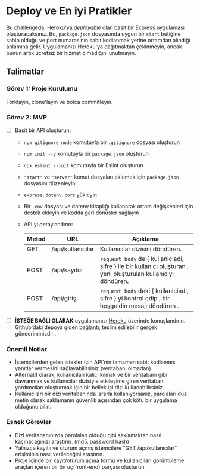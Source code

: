 # Deploy ve En iyi Pratikler

Bu challengeda, Heroku'ya _deployable_ olan basit bir Express uygulaması oluşturacaksınız. 
Bu, `package.json` dosyasında uygun bir `start` betiğine sahip olduğu ve port numarasının sabit kodlanmak yerine ortamdan alındığı anlamına gelir. 
Uygulamanızı Heroku'ya dağıtmaktan çekinmeyin, ancak bunun artık ücretsiz bir hizmet olmadığını unutmayın.

## Talimatlar

### Görev 1: Proje Kurulumu

Forklayın, clone'layın ve bolca commitleyin.

### Görev 2: MVP

- [ ] Basit bir API oluşturun:

  - `npx gitignore node` komutuyla bir `.gitignore` dosyası oluşturun
  - `npm init --y` komutuyla bir `package.json` oluşturun
  - `npx eslint --init` komutuyla bir Eslint oluşturun
  - `"start"` ve `"server"` komut dosyaları eklemek için `package.json` dosyasını düzenleyin
  - `express`, `dotenv`, `cors` yükleyin
  - Bir `.env` dosyası ve dotenv kitaplığı kullanarak ortam değişkenleri için destek ekleyin ve kodda geri dönüşler sağlayın
  - API'yi detaylandırın:

    | Metod  | URL                  | Açıklama                                                                                                       |
    | ------ | -------------------- | ---------------------------------------------------------------------------------------------------------------|
    | GET    | /api/kullanıcılar    | Kullanıcılar dizisini döndüren.                                                                                |
    | POST   | /api/kayıtol         | `request body` de { kullaniciadi, sifre } ile bir kullanıcı oluşturan , yeni oluşturulan kullanıcıyı döndüren. |
    | POST   | /api/giriş           | `request body` deki { kullaniciadi, sifre } yi kontrol edip , bir hoşgeldin mesajı döndüren    .               |

- [ ] **İSTEĞE BAĞLI OLARAK** uygulamanızı [Heroku](https://heroku.com) üzerinde konuşlandırın. Github'daki depoya giden bağlantı, teslim edilebilir gerçek gönderiminizdir..

### Önemli Notlar

- İstemcilerden gelen istekler için API'nin tamamen sabit kodlanmış yanıtlar vermesini sağlayabilirsiniz (veritabanı olmadan).
- Alternatif olarak, kullanıcıları kalıcı kılmak ve bir veritabanı gibi davranmak ve kullanıcılar dizisiyle etkileşime giren veritabanı yardımcıları oluşturmak için bir bellek içi dizi kullanabilirsiniz.
- Kullanıcıları bir dizi veritabanında ısrarla kullanıyorsanız, parolaları düz metin olarak saklamanın güvenlik açısından çok kötü bir uygulama olduğunu bilin.

### Esnek Görevler

- Dizi veritabanınızda parolaları olduğu gibi saklamaktan nasıl kaçınacağınızı araştırın. (md5, password hash)
- Yalnızca kayıtlı ve oturum açmış istemcilere "GET /api/kullanıcılar" erişiminin nasıl verileceğini araştırın.
- Proje içinde bir kayıt/oturum açma formu ve kullanıcıları görüntüleme araçları içeren bir ön uç(front-end) parçası oluşturun.